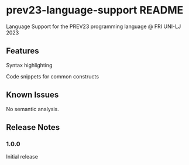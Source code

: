 # prev23-language-support README

Language Support for the PREV23 programming language @ FRI UNI-LJ 2023

## Features

Syntax highlighting

Code snippets for common constructs

## Known Issues

No semantic analysis.

## Release Notes

### 1.0.0

Initial release
